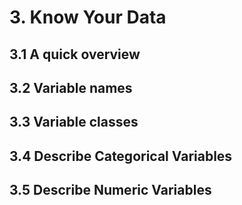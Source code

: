 # 3. Know Your Data
## 3.1 A quick overview
## 3.2 Variable names
## 3.3 Variable classes
## 3.4 Describe Categorical Variables
## 3.5 Describe Numeric Variables
